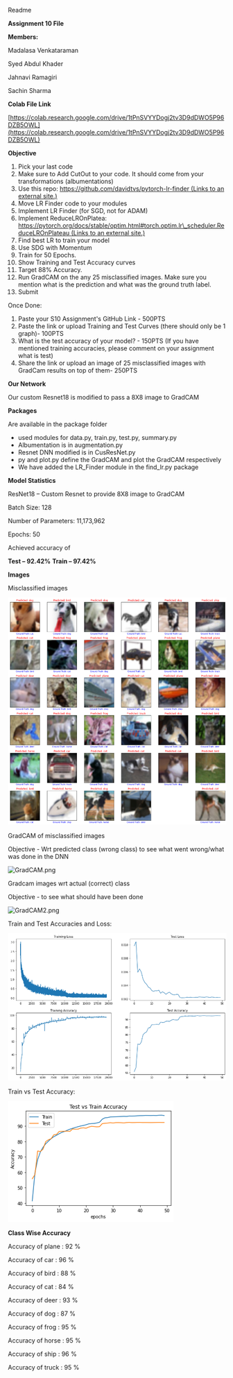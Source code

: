 Readme

**Assignment 10 File**

**Members:**

Madalasa Venkataraman

Syed Abdul Khader

Jahnavi Ramagiri

Sachin Sharma

**Colab File Link**

[https://colab.research.google.com/drive/1tPnSVYYDogj2tv3D9dDWO5P96DZB5OWL](https://colab.research.google.com/drive/1tPnSVYYDogj2tv3D9dDWO5P96DZB5OWL)

**Objective**

1. Pick your last code
2. Make sure  to Add CutOut to your code. It should come from your transformations (albumentations)
3. Use this repo: [https://github.com/davidtvs/pytorch-lr-finder (Links to an external site.)](https://github.com/davidtvs/pytorch-lr-finder)
  1. Move LR Finder code to your modules
  2. Implement LR Finder (for SGD, not for ADAM)
  3. Implement ReduceLROnPlatea: [https://pytorch.org/docs/stable/optim.html#torch.optim.lr\_scheduler.ReduceLROnPlateau (Links to an external site.)](https://pytorch.org/docs/stable/optim.html#torch.optim.lr_scheduler.ReduceLROnPlateau)
4. Find best LR to train your model
5. Use SDG with Momentum
6. Train for 50 Epochs.
7. Show Training and Test Accuracy curves
8. Target 88% Accuracy.
9. Run GradCAM on the any 25 misclassified images. Make sure you mention what is the prediction and what was the ground truth label.
10. Submit

Once Done:

1. Paste your S10 Assignment&#39;s GitHub Link - 500PTS
2. Paste the link or upload Training and Test Curves (there should only be 1 graph)- 100PTS
3. What is the test accuracy of your model? - 150PTS (If you have mentioned training accuracies, please comment on your assignment what is test)
4. Share the link or upload an image of 25 misclassified images with GradCam results on top of them- 250PTS

**Our Network**

Our custom Resnet18 is modified to pass a 8X8 image to GradCAM

**Packages**

Are available in the package folder

- used modules for data.py, train.py, test.py, summary.py
- Albumentation is in augmentation.py
- Resnet DNN modified is in CusResNet.py
- py and plot.py define the GradCAM and plot the GradCAM respectively
- We have added the LR\_Finder module in the find\_lr.py package

**Model Statistics**

ResNet18 – Custom Resnet to provide 8X8 image to GradCAM

Batch Size: 128

Number of Parameters: 11,173,962

Epochs: 50

Achieved accuracy of

**Test – 92.42%**   **Train – 97.42%**

**Images**

Misclassified images

![MisClass.png](https://github.com/vmadalasa/EVAConsolidated/blob/master/EVAS10/Images/MisClass.png)

GradCAM of misclassified images

Objective - Wrt predicted class (wrong class) to see what went wrong/what was done in the DNN

![GradCAM.png](https://github.com/vmadalasa/EVAConsolidated/blob/master/EVAS10/Images/GradCAM.png)

Gradcam images wrt actual (correct) class

Objective - to see what should have been done

![GradCAM2.png](https://github.com/vmadalasa/EVAConsolidated/blob/master/EVAS10/Images/GradCAM2.png)

Train and Test Accuracies and Loss:

![Loss.png](https://github.com/vmadalasa/EVAConsolidated/blob/master/EVAS10/Images/Loss.png)

Train vs Test Accuracy:

![Accuracy.png](https://github.com/vmadalasa/EVAConsolidated/blob/master/EVAS10/Images/Accuracy.png)

**Class Wise Accuracy**

Accuracy of plane : 92 %

Accuracy of car : 96 %

Accuracy of bird : 88 %

Accuracy of cat : 84 %

Accuracy of deer : 93 %

Accuracy of dog : 87 %

Accuracy of frog : 95 %

Accuracy of horse : 95 %

Accuracy of ship : 96 %

Accuracy of truck : 95 %
